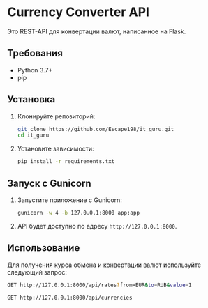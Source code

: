 # Currency Converter API

Это REST-API для конвертации валют, написанное на Flask.

## Требования

- Python 3.7+
- pip

## Установка

1. Клонируйте репозиторий:
    ```bash
    git clone https://github.com/Escape198/it_guru.git
    cd it_guru
    ```

2. Установите зависимости:
    ```bash
    pip install -r requirements.txt
    ```

## Запуск с Gunicorn

1. Запустите приложение с Gunicorn:
    ```bash
    gunicorn -w 4 -b 127.0.0.1:8000 app:app
    ```

2. API будет доступно по адресу `http://127.0.0.1:8000`.

## Использование

Для получения курса обмена и конвертации валют используйте следующий запрос:

```bash
GET http://127.0.0.1:8000/api/rates?from=EUR&to=RUB&value=1

GET http://127.0.0.1:8000/api/currencies
